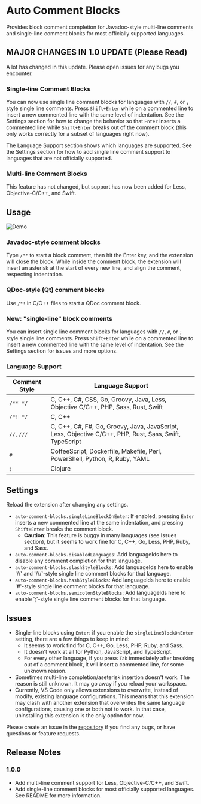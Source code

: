 # Auto Comment Blocks

Provides block comment completion for Javadoc-style multi-line comments and single-line comment blocks for most officially supported languages.

## MAJOR CHANGES IN 1.0 UPDATE (Please Read)

A lot has changed in this update. Please open issues for any bugs you encounter.

### Single-line Comment Blocks
You can now use single line comment blocks for languages with `//`, `#`, or `;` style single line comments. Press `Shift+Enter` while on a commented line to insert a new commented line with the same level of indentation. See the Settings section for how to change the behavior so that `Enter` inserts a commented line while `Shift+Enter` breaks out of the comment block (this only works correctly for a subset of languages right now).

The Language Support section shows which languages are supported. See the Settings section for how to add single line comment support to languages that are not officially supported.

### Multi-line Comment Blocks
This feature has not changed, but support has now been added for Less, Objective-C/C++, and Swift.

## Usage
![Demo](https://raw.githubusercontent.com/kevinkyang/auto-comment-blocks/master/img/demo.gif)

### Javadoc-style comment blocks
Type `/**` to start a block comment, then hit the Enter key, and the extension will close the block. While inside the comment block, the extension will insert an asterisk at the start of every new line, and align the comment, respecting indentation.

### QDoc-style (Qt) comment blocks
Use `/*!` in C/C++ files to start a QDoc comment block.

### New: "single-line" block comments
You can insert single line comment blocks for languages with `//`, `#`, or `;` style single line comments. Press `Shift+Enter` while on a commented line to insert a new commented line with the same level of indentation. See the Settings section for issues and more options.

### Language Support

| Comment Style | Language Support |
| ------- | ------- |
| `/** */` | C, C++, C#, CSS, Go, Groovy, Java, Less, Objective C/C++, PHP, Sass, Rust, Swift |
| `/*! */` | C, C++ |
| `//`, `///` | C, C++, C#, F#, Go, Groovy, Java, JavaScript, Less, Objective C/C++, PHP, Rust, Sass, Swift, TypeScript |
| `#` | CoffeeScript, Dockerfile, Makefile, Perl, PowerShell, Python, R, Ruby, YAML |
| `;` | Clojure |

## Settings

Reload the extension after changing any settings.

* `auto-comment-blocks.singleLineBlockOnEnter`: If enabled, pressing `Enter` inserts a new commented line at the same indentation, and pressing `Shift+Enter` breaks the comment block.
  + **Caution**: This feature is buggy in many languages (see Issues section), but it seems to work fine for C, C++, Go, Less, PHP, Ruby, and Sass.
* `auto-comment-blocks.disabledLanguages`: Add languageIds here to disable any comment completion for that language.
* `auto-comment-blocks.slashStyleBlocks`: Add languageIds here to enable '//' and '///'-style single line comment blocks for that language.
* `auto-comment-blocks.hashStyleBlocks`: Add languageIds here to enable '#'-style single line comment blocks for that language.
* `auto-comment-blocks.semicolonStyleBlocks`: Add languageIds here to enable ';'-style single line comment blocks for that language.

## Issues

* Single-line blocks using `Enter`: if you enable the `singleLineBlockOnEnter` setting, there are a few things to keep in mind:
  + It seems to work find for C, C++, Go, Less, PHP, Ruby, and Sass.
  + It doesn't work at all for Python, JavaScript, and TypeScript.
  + For every other language, if you press `Tab` immediately after breaking out of a comment block, it will insert a commented line, for some unknown reason.
* Sometimes multi-line completion/aseterisk insertion doesn't work. The reason is still unknown. It may go away if you reload your workspace.
* Currently, VS Code only allows extensions to overwrite, instead of modify, existing language configurations. This means that this extension may clash with another extension that overwrites the same language configurations, causing one or both not to work. In that case, uninstalling this extension is the only option for now.

Please create an issue in the [repository](https://github.com/kevinkyang/auto-comment-blocks/issues) if you find any bugs, or have questions or feature requests.

## Release Notes

### 1.0.0
- Add multi-line comment support for Less, Objective-C/C++, and Swift.
- Add single-line comment blocks for most officially supported languages. See README for more information.